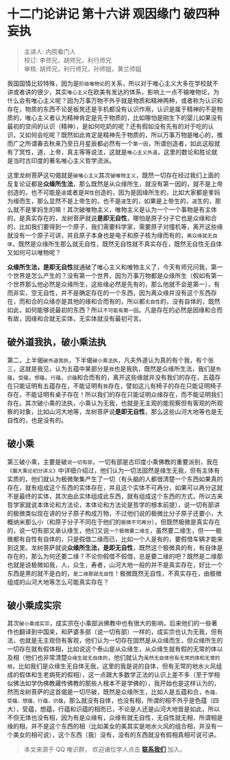 # 十二门论讲记 第十六讲 观因缘门 破四种妄执

> 主讲人: 内院看门人 <br />
> 校订: 李师兄，胡师兄，利行师兄 <br />
> 审核: 胡师兄，利行师兄，孙师姐，黄兰师姐 <br />

我国国情比较特殊，因为是`阶级唯物论`的关系，所以对于唯心主义大多在学校就不讲或者讲的很少，其实`唯心主义`在欧美有发达的体系，影响上一点不输唯物论，为什么会有唯心主义呢？因为万事万物不外乎就是物质和精神两种，或者称为认识和存在，物质的东西不论是板凳还是手机都没有认识作用，认识是属于精神的不是物质的，唯心主义者认为精神肯定是先于物质的，比如哪怕是刚生下的婴儿如果没有最初的空间的认识（精神），是如何吃奶的呢？还有假如没有先有的对于吃的认识，又如何会吃呢？既然如此肯定是精神先于物质的，所以万事万物是唯心的，推而广之所谓春去秋来乃至日月星辰都必然有一个`第一因`，所谓创造者，如此这般就有了冥性，道，上帝，真主等等说法，这就是`唯心主义外道`，这里的数论和胜论就是当时古印度的著名唯心主义哲学流派。

这里龙树菩萨这句偈就是`破唯心主义`其次`破唯物主义`，既然一切存在经过我们上面的反复论证都是**众缘所生法**，那么既然是从众缘所生，就没有第一因的，就不是上帝创造的，也不可能是`道`或者是`冥性`创造的，因为是因缘所生的，比如大家都是爹妈为缘而生，那么显然不是上帝生的，也不是`道`生的，如果是上帝生的，`道`生的，那么就不是爹妈生的嘛！其次破唯物主义，唯物主义是认为一个一个事物是有主体的，是真实存在的，龙树菩萨就说**是即无自性**，哪怕是原子分子它也是众缘和合的，比如我们要得到一个原子，我们需要科学家，需要原子对撞机等，离开这些缘就没有一个原子可讲，并且原子本身也是电子和原子核为缘而有的，`离众缘就无自体`，既然是众缘所生那么就无自性，既然无自性就不真实存在，既然无自性无自体又如何可以唯物呢？

**众缘所生法，是即无自性**就通破了唯心主义和唯物主义了，今天有师兄问我，第一个世界是怎么产生的？没有第一个世界，因为万事万物都是众缘所生（假如有第一个世界那么他必然是众缘所生，这些缘必然是先有的，那么他就不会是第一），有而非实，空无自性，并不是确定存在的一个东西，因为离众缘并没有这个东西存在，而和合的众缘亦是其他的缘和合而有的，所以都`无自性`的，没有自体的，既然如此，如何能够说最初的东西？所以`不可能有第一因`。凡是存在的必然是因缘和合而有故，因缘和合就无实体，无实体就没有最初可言。

## 破外道我执，破小乘法执

第二，上半偈`破外道我执`，下半偈`破小乘法执`，凡夫外道认为真的有个我，有个张三，这就是我见，认为五蕴中某部分是`我`也是我执，既然是众缘所生法，我们是`色蕴`，`受蕴`，`想蕴`，`行蕴`，`识蕴`和合而有的，离开这些缘就并没有我们的存在，五蕴存在只能证明有五蕴存在，不能证明有`我`存在，譬如这儿有椅子的存在只能证明椅子存在，不能证明有桌子存在！所以我们的存在只能证明众缘存在，而不能证明我们存在。其次破小乘的法执，小乘认为无我，也就是无主观的能观察但有客观的所观察的对象，比如山河大地等，龙树菩萨说**是即无自性**，那么这些山河大地等也是无自性的，也是没有的。

## 破小乘

第三破小乘，主要是破`说一切有部`，一切有部是古印度小乘佛教的重要派别，我在`《摄大乘论初分讲义》`中详细介绍过，他们认为一切法固然是缘生无我，但有主体有实质的，他们就认为极微聚集产生了一切（有头脑的人都很清楚一个东西如果真的存在，就有组成这个东西的实体存在，并且这个实体不可再分，如果可以再分这就不是最终的实体，其次由此实体组成此东西，就有组成这个东西的方式，所以古来哲学家就说本体论和方法论，本体论和方法论是哲学的根本前提），说一切有部讲的极微类似现在讲的分子原子构成万物，不过他们说的极微比分子原子还要小，大概纳米那么小（和原子分子不同在于他们的`极微不可再分`），但既然极微是真实存在的，说一切有部又承认缘生，他们又说`一个极微要二缘生`，虽然要二缘生，但一一极微都有自性有自体的，只是假借二缘而已，比如一个人是有的，要假借车辆才能来到这里。龙树菩萨就说**众缘所生法，是即无自性**，既然这个极微真的有，有自体是存在的，那么为何还要二缘？不论你假借不假借，总是要二缘的吧？既然是二缘那也就是说极微如我，人，众生，寿者，山河大地一般的并不是真实存在，好比一个东西是黑的就不是白的，`是二缘那就无自性`！极微既然无自性，不真实存在，由极微组成的山河大地等怎么可能真实存在？

## 破小乘成实宗

其次`破小乘成实宗`，成实宗在小乘部派佛教中也有很大的影响，后来他们的一些著作也翻译到中国来，和萨婆多部（说一切有部）一样的，成实宗也认为无我，但有法，也就是无主观但有客观，他们认为一切存在固然是从众缘而生，但众缘所生的一切存在就有假体相，比如说这个泰山是从众缘生，从众缘生就有假的无常的体以及相（他们也非常清楚`众缘生就无自体的`，他们就认为`虽然无自体但有无常的体和无常的相`，比如我们是众缘生无自体无我，这里的我是说的自体，但有无常的地水火风组成的假体和生老病死的假相），这一点跟大多数学正法的认识上差不多（至于学相似佛法如学伪佛教藏传佛教的那些人根本不是学佛的），我开始也是这样认为的，然而龙树菩萨的这首偈是一切尽破，既然是众缘所生，比如人是五蕴和合，`色蕴，受蕴，想蕴，行蕴，识蕴`，那么就没有自体，也没有相，所谓的相不外乎是色蕴（四大），受蕴，想蕴，行蕴和识蕴的相而已，不论是人还是山河大地皆是如此，所以不但无体也没有相，因为有是众缘有，众缘有就无自性，无自性就无相，所谓相是缘的相，并不是这个东西的相（比如美女的美其实是地水火风的组合相，并没有一个美女的相可说），这个东西（我）没有，没有的东西就没有假相真相可说可讲。

> 本文来源于 QQ 唯识群， 欢迎诸位学人点击 **[联系我们](https://mp.weixin.qq.com/s/lZCfWjmLjgNR165Tx4_bCQ)** 加入。
